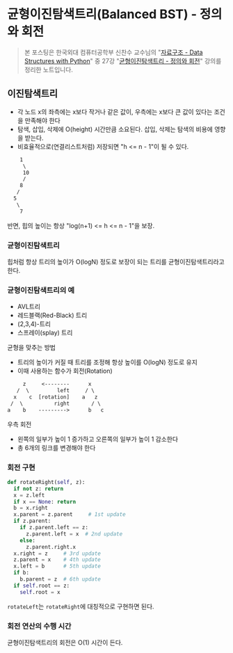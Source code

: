 # 균형이진탐색트리(Balanced BST) - 정의와 회전

> 본 포스팅은 한국외대 컴퓨터공학부 신찬수 교수님의 "[자료구조 - Data Structures with Python](https://www.youtube.com/playlist?list=PLsMufJgu5933ZkBCHS7bQTx0bncjwi4PK)" 중 27강 "[균형이진탐색트리 - 정의와 회전](https://www.youtube.com/watch?v=Kuw0f3-E-Hw)" 강의를 정리한 노트입니다.

## 이진탐색트리

- 각 노드 x의 좌측에는 x보다 작거나 같은 값이, 우측에는 x보다 큰 값이 있다는 조건을 만족해야 한다
- 탐색, 삽입, 삭제에 O(height) 시간만큼 소요된다. 삽입, 삭제는 탐색의 비용에 영향을 받는다.
- 비효율적으로(연결리스트처럼) 저장되면 "h <= n - 1"이 될 수 있다.

```txt
    1
     \
     10
     /
    8
   /
  5
   \
    7
```

반면, 힙의 높이는 항상 "log(n+1) <= h <= n - 1"을 보장.

### 균형이진탐색트리

힙처럼 항상 트리의 높이가 O(logN) 정도로 보장이 되는 트리를 균형이진탐색트리라고 한다.

### 균형이진탐색트리의 예

- AVL트리
- 레드블랙(Red-Black) 트리
- (2,3,4)-트리
- 스프레이(splay) 트리

균형을 맞추는 방법

- 트리의 높이가 커질 때 트리를 조정해 항상 높이를 O(logN) 정도로 유지
- 이때 사용하는 함수가 회전(Rotation)

```txt
     z     <--------      x
   /  \         left     / \
  x    c  [rotation]    a   z
 /  \          right       / \
a    b    --------->      b   c
```

우측 회전

- 왼쪽의 일부가 높이 1 증가하고 오른쪽의 일부가 높이 1 감소한다
- 총 6개의 링크를 변경해야 한다

### 회전 구현

```py
def rotateRight(self, z):
  if not z: return
  x = z.left
  if x == None: return
  b = x.right
  x.parent = z.parent     # 1st update
  if z.parent:
    if z.parent.left == z:
      z.parent.left = x  # 2nd update
    else:
      z.parent.right.x
  x.right = z     # 3rd update
  z.parent = x    # 4th update
  x.left = b      # 5th update
  if b:
    b.parent = z  # 6th update
  if self.root == z:
    self.root = x
```

`rotateLeft`는 `rotateRight`에 대칭적으로 구현하면 된다.

### 회전 연산의 수행 시간

균형이진탐색트리의 회전은 O(1) 시간이 든다.


